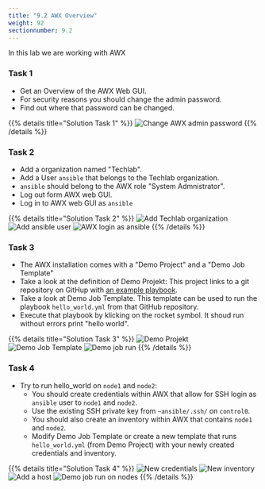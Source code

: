 ```yaml
---
title: "9.2 AWX Overview"
weight: 92
sectionnumber: 9.2
---
```


In this lab we are working with AWX

### Task 1

* Get an Overview of the AWX Web GUI.
* For security reasons you should change the admin password.
* Find out where that password can be changed.
  
{{% details title="Solution Task 1" %}}
![Change AWX admin password](awx002.png)
{{% /details %}}

### Task 2

* Add a organization named "Techlab".
* Add a User `ansible` that belongs to the Techlab organization.
* `ansible` should belong to the AWX role "System Admnistrator".
* Log out form AWX web GUI.
* Log in to AWX web GUI as `ansible`

{{% details title="Solution Task 2" %}}
![Add Techlab organization](awx003.png)
![Add `ansible` user](awx004.png)
![AWX login as `ansible`](awx005.png)
{{% /details %}}

### Task 3

* The AWX installation comes with a "Demo Project" and a "Demo Job Template"
* Take a look at the definition of Demo Projekt: This project links to a git repository on GitHup with [an example playbook](https://github.com/ansible/ansible-tower-samples).
* Take a look at Demo Job Template. This template can be used to run the playbook `hello_world.yml` from that GitHub repository.
* Execute that playbook by klicking on the rocket symbol. It shoud run without errors print "hello world".

{{% details title="Solution Task 3" %}}
![Demo Projekt](awx006.png)
![Demo Job Template](awx007.png)
![Demo job run](awx008.png)
{{% /details %}}

### Task 4

* Try to run hello_world on `node1` and `node2`:
  * You should create credentials within AWX that allow for SSH login as `ansible` user to `node1` and `node2`.
  * Use the existing SSH private key from `~ansible/.ssh/` on `control0`.
  * You should also create an inventory within AWX that contains `node1` and `node2`.
  * Modify Demo Job Template or create a new template that runs `hello_world.yml` (from Demo Project) with your newly created credentials and inventory.

{{% details title="Solution Task 4" %}}
![New credentials](awx009.png)
![New inventory](awx010.png)
![Add a host](awx011.png)
![Demo job run on nodes](awx012.png)
{{% /details %}}
